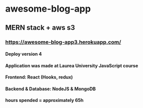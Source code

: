 # awesome-blog-app
## MERN stack + aws s3
### https://awesome-blog-app3.herokuapp.com/
#### Deploy version 4
#### Application was made at Laurea University JavaScript course
#### Frontend: React (Hooks, redux)
#### Backend & Database: NodeJS & MongoDB

#### hours spended = approximately 65h

